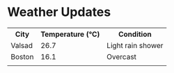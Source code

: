 # Weather Updates

<!-- WEATHER-UPDATE-START -->
<table><tr><th>City</th><th>Temperature (°C)</th><th>Condition</th></tr><tr><td>Valsad</td><td>26.7</td><td>Light rain shower</td></tr><tr><td>Boston</td><td>16.1</td><td>Overcast</td></tr><tr><td></td><td></td><td></td></tr></table>
<!-- WEATHER-UPDATE-END -->
